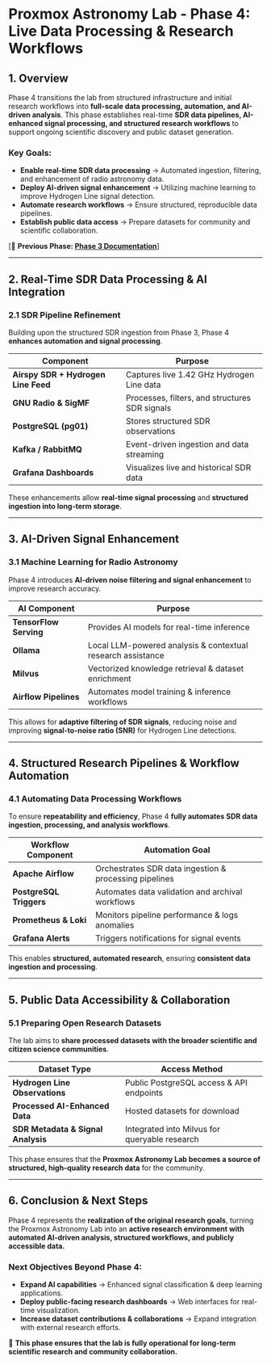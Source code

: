 # **Proxmox Astronomy Lab - Phase 4: Live Data Processing & Research Workflows**

## **1. Overview**

Phase 4 transitions the lab from structured infrastructure and initial research workflows into **full-scale data processing, automation, and AI-driven analysis**. This phase establishes real-time **SDR data pipelines, AI-enhanced signal processing, and structured research workflows** to support ongoing scientific discovery and public dataset generation.

### **Key Goals:**

- **Enable real-time SDR data processing** → Automated ingestion, filtering, and enhancement of radio astronomy data.
- **Deploy AI-driven signal enhancement** → Utilizing machine learning to improve Hydrogen Line signal detection.
- **Automate research workflows** → Ensure structured, reproducible data pipelines.
- **Establish public data access** → Prepare datasets for community and scientific collaboration.

[📄 **Previous Phase: [Phase 3 Documentation](PHASE-3.md)**]

---

## **2. Real-Time SDR Data Processing & AI Integration**

### **2.1 SDR Pipeline Refinement**

Building upon the structured SDR ingestion from Phase 3, Phase 4 **enhances automation and signal processing**.

| **Component** | **Purpose** |
|--------------|-------------|
| **Airspy SDR + Hydrogen Line Feed** | Captures live 1.42 GHz Hydrogen Line data |
| **GNU Radio & SigMF** | Processes, filters, and structures SDR signals |
| **PostgreSQL (pg01)** | Stores structured SDR observations |
| **Kafka / RabbitMQ** | Event-driven ingestion and data streaming |
| **Grafana Dashboards** | Visualizes live and historical SDR data |

These enhancements allow **real-time signal processing** and **structured ingestion into long-term storage**.

---

## **3. AI-Driven Signal Enhancement**

### **3.1 Machine Learning for Radio Astronomy**

Phase 4 introduces **AI-driven noise filtering and signal enhancement** to improve research accuracy.

| **AI Component** | **Purpose** |
|-----------------|-------------|
| **TensorFlow Serving** | Provides AI models for real-time inference |
| **Ollama** | Local LLM-powered analysis & contextual research assistance |
| **Milvus** | Vectorized knowledge retrieval & dataset enrichment |
| **Airflow Pipelines** | Automates model training & inference workflows |

This allows for **adaptive filtering of SDR signals**, reducing noise and improving **signal-to-noise ratio (SNR)** for Hydrogen Line detections.

---

## **4. Structured Research Pipelines & Workflow Automation**

### **4.1 Automating Data Processing Workflows**

To ensure **repeatability and efficiency**, Phase 4 **fully automates SDR data ingestion, processing, and analysis workflows**.

| **Workflow Component** | **Automation Goal** |
|-----------------------|--------------------|
| **Apache Airflow** | Orchestrates SDR data ingestion & processing pipelines |
| **PostgreSQL Triggers** | Automates data validation and archival workflows |
| **Prometheus & Loki** | Monitors pipeline performance & logs anomalies |
| **Grafana Alerts** | Triggers notifications for signal events |

This enables **structured, automated research**, ensuring **consistent data ingestion and processing**.

---

## **5. Public Data Accessibility & Collaboration**

### **5.1 Preparing Open Research Datasets**

The lab aims to **share processed datasets with the broader scientific and citizen science communities**.

| **Dataset Type** | **Access Method** |
|-----------------|----------------|
| **Hydrogen Line Observations** | Public PostgreSQL access & API endpoints |
| **Processed AI-Enhanced Data** | Hosted datasets for download |
| **SDR Metadata & Signal Analysis** | Integrated into Milvus for queryable research |

This phase ensures that the **Proxmox Astronomy Lab becomes a source of structured, high-quality research data** for the community.

---

## **6. Conclusion & Next Steps**

Phase 4 represents the **realization of the original research goals**, turning the Proxmox Astronomy Lab into an **active research environment with automated AI-driven analysis, structured workflows, and publicly accessible data.**

### **Next Objectives Beyond Phase 4:**

- **Expand AI capabilities** → Enhanced signal classification & deep learning applications.
- **Deploy public-facing research dashboards** → Web interfaces for real-time visualization.
- **Increase dataset contributions & collaborations** → Expand integration with external research efforts.

📌 **This phase ensures that the lab is fully operational for long-term scientific research and community collaboration.**
